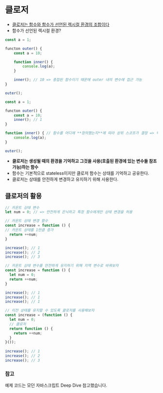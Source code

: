 # 클로저
- [클로저는 함수와 함수가 선언된 렉시컬 환경의 조합이다](https://developer.mozilla.org/ko/docs/Web/JavaScript/Closures)
- 함수가 선언된 렉시컬 환경?

```jsx
const a = 1;

functon outer() {
	const a = 10;

	function inner() {
		console.log(a); 
	}

	inner(); // 10 => 중첩된 함수이기 때문에 outer 내의 변수에 접근 가능
}

outer();
```
```jsx
const a = 1;

functon outer() {
	const a = 10;
	inner(); // 1
}

function inner() { // 함수를 어디에 **정의했는지**에 따라 상위 스코프가 결정 => 렉시컬 스코프(정적 스코프)
	console.log(a); 
}

outer();
```

- **클로저는 생성될 때의 환경을 기억하고 그것을 사용(호출된 환경에 있는 변수들 참조 가능)하는 함수**
- 함수는 기본적으로 stateless이지만 클로저 함수는 상태를 기억하고 공유한다.
- 클로저는 상태를 안전하게 변경하고 유지하기 위해 사용한다.

## 클로저의 활용

```jsx
// 카운트 상태 변수
let num = 0; // => 안전하게 은닉하고 특정 함수에게만 상태 변경을 허용

// 카운트 상태 변경 함수
const increase = function () {
// 카운트 상태를 1만큼 증가
  return ++num;
}

increase(); // 1
increase(); // 2
increase(); // 3
```
```jsx
// 카운트 상태 변수를 안전하게 유지하기 위해 지역 변수로 바꿔보자
const increase = function () {
  let num = 0;
  return ++num;
}

increase(); // 1
increase(); // 1
increase(); // 1
```
```jsx
// 이전 상태를 유지할 수 있도록 클로저를 사용해보자
const increase = (function () {
  let num = 0;
  // 클로저
  return function () {
    return ++num;
  }
}());
  
increase(); // 1
increase(); // 2
increase(); // 3
```

### 참고
예제 코드는 모던 자바스크립트 Deep Dive 참고했습니다.
